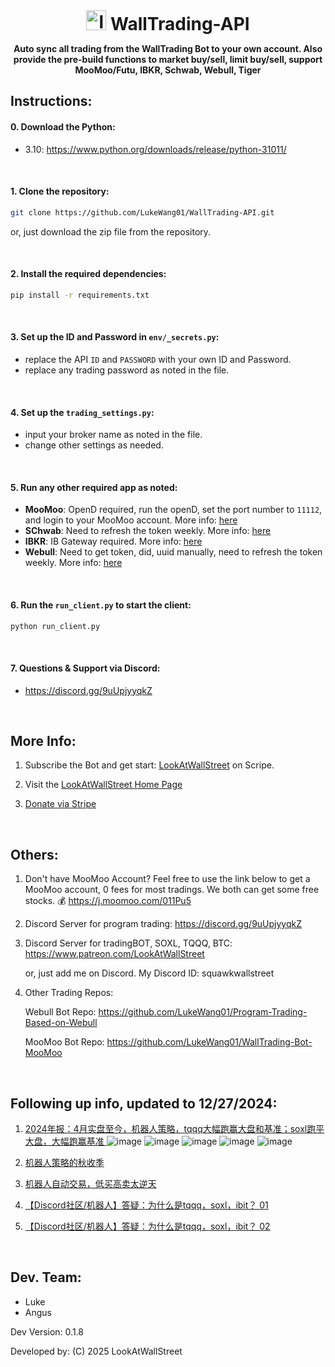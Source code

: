 <h1 align="center" style="margin: 0 auto 0 auto;"> 
   <img width="32" src="https://lookatwallstreet.notion.site/image/https%3A%2F%2Fprod-files-secure.s3.us-west-2.amazonaws.com%2F0472a71b-02f2-43f2-b650-2ae94ae1fb5b%2Fc0e93390-aca9-4f7a-8b36-8a66ec8d925f%2F%25E5%25BE%25AE%25E4%25BF%25A1%25E6%2588%25AA%25E5%259B%25BE_20240930173619.png?table=block&id=1296853c-146c-8096-bb90-d38181edfea5&spaceId=0472a71b-02f2-43f2-b650-2ae94ae1fb5b&width=600&userId=&cache=v2" alt="logo" >  
   WallTrading-API
</h1>
<h4 align="center" style="margin: 0 auto 0 auto;">
   
Auto sync all trading from the WallTrading Bot to your own account. Also provide the pre-build functions to market buy/sell, limit buy/sell, support MooMoo/Futu, IBKR, Schwab, Webull, Tiger

</h4>



## Instructions:

#### 0. Download the Python:
   - 3.10: https://www.python.org/downloads/release/python-31011/

<br>

#### 1. Clone the repository:

   ```bash
   git clone https://github.com/LukeWang01/WallTrading-API.git
   ```

or, just download the zip file from the repository.

<br>

#### 2. Install the required dependencies:

   ```bash
   pip install -r requirements.txt
   ```

<br>

#### 3. Set up the ID and Password in `env/_secrets.py`:
   - replace the API `ID` and `PASSWORD` with your own ID and Password.
   - replace any trading password as noted in the file. 

<br>

#### 4. Set up the `trading_settings.py`:
   - input your broker name as noted in the file.
   - change other settings as needed.

<br>

#### 5. Run any other required app as noted:
   - **MooMoo**: OpenD required, run the openD, set the port number to `11112`, and login to your MooMoo account. More info: [here](https://github.com/LukeWang01/WallTrading-Bot-MooMoo)
   - **SChwab**: Need to refresh the token weekly. More info: [here](https://github.com/angustar/schwab-generate-token)
   - **IBKR**: IB Gateway required. More info: [here](https://www.interactivebrokers.com/en/trading/ibgateway-stable.php?)
   - **Webull**: Need to get token, did, uuid manually, need to refresh the token weekly. More info: [here](https://github.com/LukeWang01/Program-Trading-Based-on-Webull/blob/main/docs/first_run_setup.md)

<br>


#### 6. Run the `run_client.py` to start the client:
   ```bash
   python run_client.py
   ```

<br>

#### 7.  Questions & Support via Discord:
- https://discord.gg/9uUpjyyqkZ


<br>

## More Info:
1. Subscribe the Bot and get start: [LookAtWallStreet](https://buy.stripe.com/3cscNB4zDbaU4mY8ww) on Scripe.

2. Visit the [LookAtWallStreet Home Page](https://lookatwallstreet.notion.site/11d6853c146c800992f2dcb48d18516d)

3. [Donate via Stripe](https://donate.stripe.com/cNi28s1t1agzgDKdbH7AI09)



<br>

## Others:

1. Don't have MooMoo Account?
Feel free to use the link below to get a MooMoo account, 0 fees for most tradings. We both can get some free stocks. 💰
https://j.moomoo.com/011Pu5

2. Discord Server for program trading: https://discord.gg/9uUpjyyqkZ

3. Discord Server for tradingBOT, SOXL, TQQQ, BTC: https://www.patreon.com/LookAtWallStreet

   or, just add me on Discord. My Discord ID: squawkwallstreet

4. Other Trading Repos:
   
   Webull Bot Repo: https://github.com/LukeWang01/Program-Trading-Based-on-Webull
   
   MooMoo Bot Repo: https://github.com/LukeWang01/WallTrading-Bot-MooMoo

<br>

## Following up info, updated to 12/27/2024:

1. [2024年报：4月实盘至今，机器人策略，tqqq大幅跑赢大盘和基准；soxl跑平大盘，大幅跑赢基准
](https://mp.weixin.qq.com/s/4Vn2HsClTCQUYLJKiS5q_w)
![image](https://github.com/user-attachments/assets/69cab4ee-0eab-4908-8de3-5b1dc016ce10)
![image](https://github.com/user-attachments/assets/34b5ee1f-2dcd-4d70-9d8b-1793ba7b950f)
![image](https://github.com/user-attachments/assets/fc2faa15-d8ff-4d98-9be0-86b38a3be2f0)
![image](https://github.com/user-attachments/assets/09480e6d-288e-4439-b59c-afe866be6d76)
![image](https://github.com/user-attachments/assets/c868b0ea-499f-4014-bf03-d44117e15b80)


2. [机器人策略的秋收季](https://mp.weixin.qq.com/s?__biz=MzU2MDU4MjQ0NQ==&mid=2247487388&idx=1&sn=d235435f4acfd8a28913459f0f16dbf4&scene=21#wechat_redirect)

3. [机器人自动交易，低买高卖太逆天](https://mp.weixin.qq.com/s?__biz=MzU2MDU4MjQ0NQ==&mid=2247487356&idx=1&sn=827122f16e553cc4bbe006430383092a&scene=21#wechat_redirect)

4. [【Discord社区/机器人】答疑：为什么是tqqq，soxl，ibit？ 01](https://mp.weixin.qq.com/s?__biz=MzU2MDU4MjQ0NQ==&mid=2247487090&idx=1&sn=2d5ed32af45b0bd351bbf2575b1d375f&scene=21#wechat_redirect)
 
5. [【Discord社区/机器人】答疑：为什么是tqqq，soxl，ibit？ 02](https://mp.weixin.qq.com/s?__biz=MzU2MDU4MjQ0NQ==&mid=2247487100&idx=1&sn=5ead89f4ef5dcd94d412873d66ecb6cf&scene=21#wechat_redirect)

<br>

## Dev. Team:
- Luke
- Angus

Dev Version: 0.1.8

Developed by: (C) 2025 LookAtWallStreet
